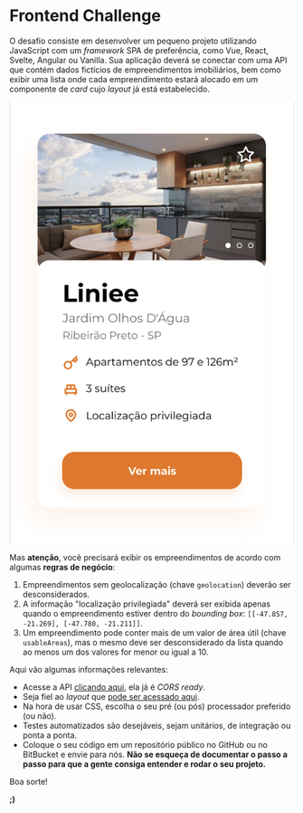# Frontend Challenge

O desafio consiste em desenvolver um pequeno projeto utilizando JavaScript com um _framework_ SPA de preferência, como Vue, React, Svelte, Angular ou Vanilla. Sua aplicação deverá se conectar com uma API que contém dados fictícios de empreendimentos imobiliários, bem como exibir uma lista onde cada empreendimento estará alocado em um componente de _card_ cujo _layout_ já está estabelecido.

![Card](assets/card.png)

Mas **atenção**, você precisará exibir os empreendimentos de acordo com algumas **regras de negócio**:

1. Empreendimentos sem geolocalização (chave `geolocation`) deverão ser desconsiderados.
2. A informação "localização privilegiada" deverá ser exibida apenas quando o empreendimento estiver dentro do _bounding box_: `[[-47.857, -21.269], [-47.780, -21.211]]`.
3. Um empreendimento pode conter mais de um valor de área útil (chave `usableAreas`), mas o mesmo deve ser desconsiderado da lista quando ao menos um dos valores for menor ou igual a 10.

Aqui vão algumas informações relevantes:

- Acesse a API [clicando aqui](#), ela já é _CORS ready_.
- Seja fiel ao _layout_ que [pode ser acessado aqui](https://xd.adobe.com/view/190d017b-e1a3-48f1-bdb0-e707a34e4b8d-4c5e/screen/38ba68f1-cff1-4a19-aaa9-01684b87a65e/).
- Na hora de usar CSS, escolha o seu pré (ou pós) processador preferido (ou não).
- Testes automatizados são desejáveis, sejam unitários, de integração ou ponta a ponta.
- Coloque o seu código em um repositório público no GitHub ou no BitBucket e envie para nós. **Não se esqueça de documentar o passo a passo para que a gente consiga entender e rodar o seu projeto.**

Boa sorte!

**;)**